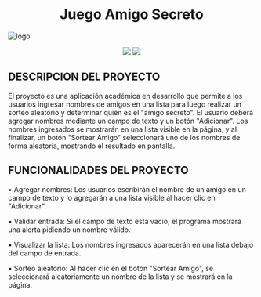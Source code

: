 <h1 align="center">Juego Amigo Secreto</h1>

![logo](https://github.com/user-attachments/assets/5f5b33bb-cc49-4c29-94d6-592752e498b1)

<p align="center">
<img src="https://img.shields.io/badge/ESTADO-EN%20DESARROLLO-green?style=plastic">
<img src="https://img.shields.io/badge/VERSION-ACADEMICA-blue?style=plastic">
</p>

## DESCRIPCION DEL PROYECTO

El proyecto es una aplicación académica en desarrollo que permite a los usuarios ingresar nombres de amigos en una lista para luego realizar un sorteo aleatorio y determinar quién es el "amigo secreto".
El usuario deberá agregar nombres mediante un campo de texto y un botón "Adicionar". Los nombres ingresados se mostrarán en una lista visible en la página, y al finalizar, un botón "Sortear Amigo" seleccionará uno de los nombres de forma aleatoria, mostrando el resultado en pantalla.

## FUNCIONALIDADES DEL PROYECTO

•	Agregar nombres: Los usuarios escribirán el nombre de un amigo en un campo de texto y lo agregarán a una lista visible al hacer clic en "Adicionar".

•	Validar entrada: Si el campo de texto está vacío, el programa mostrará una alerta pidiendo un nombre válido.

•	Visualizar la lista: Los nombres ingresados aparecerán en una lista debajo del campo de entrada.

•	Sorteo aleatorio: Al hacer clic en el botón "Sortear Amigo", se seleccionará aleatoriamente un nombre de la lista y se mostrará en la página.
